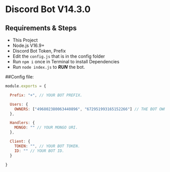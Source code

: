 # Discord Bot V14.3.0

## Requirements & Steps
* This Project
* Node.js V16.9+
* Discord Bot Token, Prefix
* Edit the `config.js` that is in the config folder
* Run `npm i` once in Terminal to install Dependencies
* Run `node index.js` to ***RUN*** the bot.

##Config file:

```js
module.exports = {

  Prefix: "+", // YOUR BOT PREFIX.

  Users: {
    OWNERS: ["496802380063440896", "672951993165152266"] // THE BOT OWNERS ID.
  },

  Handlers: {
    MONGO: "" // YOUR MONGO URI.
  },

  Client: {
    TOKEN: "", // YOUR BOT TOKEN.
    ID: "" // YOUR BOT ID.
  }

}
```